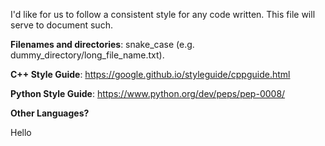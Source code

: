 I'd like for us to follow a consistent style for 
any code written.
This file will serve to document such.

**Filenames and directories**: snake_case (e.g. dummy_directory/long_file_name.txt).

**C++ Style Guide**: https://google.github.io/styleguide/cppguide.html

**Python Style Guide**: https://www.python.org/dev/peps/pep-0008/

**Other Languages?**

Hello